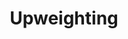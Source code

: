 ---
title: "Upweighting"

categories: ['']

tags: ['Upweighting']

arabic: ['زيادة الوزن']

publishers: ['معجم مصطلحات التعلم الآلي والتعلم العميق وعلم البيانات']

types: "word"

slug: ""
---